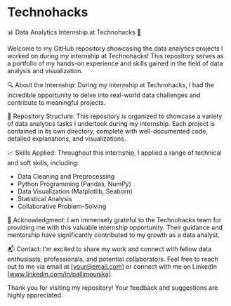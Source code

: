 # Technohacks
📊 Data Analytics Internship at Technohacks 🚀

Welcome to my GitHub repository showcasing the data analytics projects I worked on during my internship at Technohacks! This repository serves as a portfolio of my hands-on experience and skills gained in the field of data analysis and visualization.

🔍 About the Internship:
During my internship at Technohacks, I had the incredible opportunity to delve into real-world data challenges and contribute to meaningful projects.

📂 Repository Structure:
This repository is organized to showcase a variety of data analytics tasks I undertook during my internship. Each project is contained in its own directory, complete with well-documented code, detailed explanations, and visualizations. 

📈 Skills Applied:
Throughout this internship, I applied a range of technical and soft skills, including:
- Data Cleaning and Preprocessing
- Python Programming (Pandas, NumPy)
- Data Visualization (Matplotlib, Seaborn)
- Statistical Analysis
- Collaborative Problem-Solving

🙌 Acknowledgment:
I am immensely grateful to the Technohacks team for providing me with this valuable internship opportunity. Their guidance and mentorship have significantly contributed to my growth as a data analyst.

📬 Contact:
I'm excited to share my work and connect with fellow data enthusiasts, professionals, and potential collaborators. Feel free to reach out to me via email at [your@email.com] or connect with me on LinkedIn [www.linkedin.com/in/pallimounika].

Thank you for visiting my repository! Your feedback and suggestions are highly appreciated.
